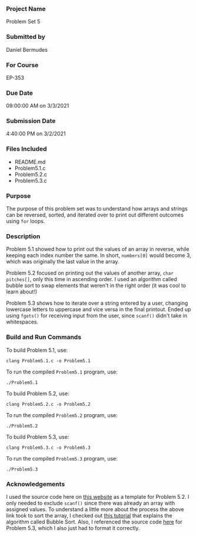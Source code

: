 ### Project Name
Problem Set 5

### Submitted by
Daniel Bermudes

### For Course
EP-353

### Due Date
09:00:00 AM on 3/3/2021

### Submission Date
4:40:00 PM on 3/2/2021

### Files Included
- README.md 
- Problem5.1.c
- Problem5.2.c
- Problem5.3.c

### Purpose
The purpose of this problem set was to understand how arrays and strings can be reversed, sorted, and iterated over to print out different outcomes using `for` loops.

### Description
Problem 5.1 showed how to print out the values of an array in reverse, while keeping each index number the same. In short, `numbers[0]` would become 3, which was originally the last value in the array.

Problem 5.2 focused on printing out the values of another array, `char pitches[]`, only this time in ascending order. I used an algorithm called bubble sort to swap elements that weren't in the right order (it was cool to learn about!)

Problem 5.3 shows how to iterate over a string entered by a user, changing lowercase letters to uppercase and vice versa in the final printout. Ended up using `fgets()` for receiving input from the user, since `scanf()` didn't take in whitespaces.

### Build and Run Commands
To build Problem 5.1, use:

	clang Problem5.1.c -o Problem5.1

To run the compiled `Problem5.1` program, use:

	./Problem5.1
	
To build Problem 5.2, use:

	clang Problem5.2.c -o Problem5.2

To run the compiled `Problem5.2` program, use:

	./Problem5.2

To build Problem 5.3, use:

	clang Problem5.3.c -o Problem5.3

To run the compiled `Problem5.3` program, use:

	./Problem5.3
	
### Acknowledgements
I used the source code here on [this website](https://www.sanfoundry.com/c-program-sort-array-ascending-order/) as a template for Problem 5.2. I only needed to exclude `scanf()` since there was already an array with assigned values. To understand a little more about the process the above link took to sort the array, I checked out [this tutorial](https://www.programiz.com/dsa/bubble-sort) that explains the algorithm called Bubble Sort. Also, I referenced the source code [here](https://www.codezclub.com/c-convert-string-lowercase-to-uppercase-or-vice-versa/) for Problem 5.3, which I also just had to format it correctly. 